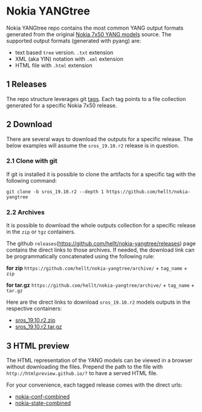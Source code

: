 # Nokia YANGtree
Nokia YANGtree repo contains the most common YANG output formats generated from the original [Nokia 7x50 YANG models](https://github.com/nokia/7x50_YangModels) source. The supported output formats (generated with pyang) are:

- text based `tree` version. `.txt` extension
- XML (aka YIN) notation with `.xml` extension
- HTML file with `.html` extension

## 1 Releases
The repo structure leverages git [tags](https://github.com/hellt/nokia-yangtree/tags). Each tag points to a file collection generated for a specific Nokia 7x50 release.

## 2 Download
There are several ways to download the outputs for a specific release. The below examples will assume the `sros_19.10.r2` release is in question.

### 2.1 Clone with git
If git is installed it is possible to clone the artifacts for a specific tag with the following command:
```
git clone -b sros_19.10.r2 --depth 1 https://github.com/hellt/nokia-yangtree
```

### 2.2 Archives
It is possible to download the whole outputs collection for a specific release in the `zip` or `tgz` containers.

The github `releases`(https://github.com/hellt/nokia-yangtree/releases) page contains the direct links to those archives. If needed, the download link can be programmatically concatenated using the following rule:

**for zip**
`https://github.com/hellt/nokia-yangtree/archive/` + `tag_name` + `zip`

**for tar.gz**
`https://github.com/hellt/nokia-yangtree/archive/` + `tag_name` + `tar.gz`

Here are the direct links to download `sros_19.10.r2` models outputs in the respective containers:
- [sros_19.10.r2.zip](https://github.com/hellt/nokia-yangtree/archive/sros_19.10.r2.zip)
- [sros_19.10.r2.tar.gz](https://github.com/hellt/nokia-yangtree/archive/sros_19.10.r2.tar.gz)

## 3 HTML preview
The HTML representation of the YANG models can be viewed in a browser without downloading the files. Prepend the path to the file with `http://htmlpreview.github.io/?` to have a served HTML file.

For your convenience, each tagged release comes with the direct urls:

- [nokia-conf-combined](http://htmlpreview.github.io/?https://github.com/hellt/nokia-yangtree/blob/sros_19.10.r2/sros_19.10.r2-nokia-conf-combined.html)
- [nokia-state-combined](http://htmlpreview.github.io/?https://github.com/hellt/nokia-yangtree/blob/sros_19.10.r2/sros_19.10.r2-nokia-state-combined.html)